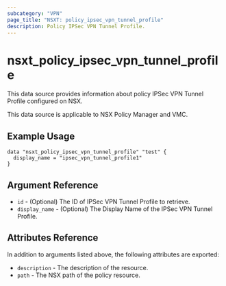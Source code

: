 ```yaml
---
subcategory: "VPN"
page_title: "NSXT: policy_ipsec_vpn_tunnel_profile"
description: Policy IPSec VPN Tunnel Profile.
---
```


# nsxt_policy_ipsec_vpn_tunnel_profile

This data source provides information about policy IPSec VPN Tunnel Profile configured on NSX.

This data source is applicable to NSX Policy Manager and VMC.

## Example Usage

```hcl
data "nsxt_policy_ipsec_vpn_tunnel_profile" "test" {
  display_name = "ipsec_vpn_tunnel_profile1"
}
```

## Argument Reference

* `id` - (Optional) The ID of IPSec VPN Tunnel Profile to retrieve.
* `display_name` - (Optional) The Display Name of the IPSec VPN Tunnel Profile.

## Attributes Reference

In addition to arguments listed above, the following attributes are exported:

* `description` - The description of the resource.
* `path` - The NSX path of the policy resource.
